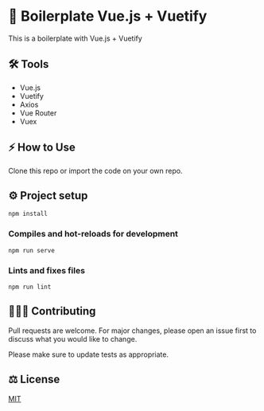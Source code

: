 # 🚀 Boilerplate Vue.js + Vuetify

This is a boilerplate with Vue.js + Vuetify

## 🛠 Tools
- Vue.js
- Vuetify
- Axios
- Vue Router
-  Vuex



## ⚡️ How to Use

Clone this repo or import the code on your own repo.

## ⚙️ Project setup
```
npm install
```

### Compiles and hot-reloads for development
```
npm run serve
```

### Lints and fixes files
```
npm run lint
```

## 👩🏻‍💻 Contributing
Pull requests are welcome. For major changes, please open an issue first to discuss what you would like to change.

Please make sure to update tests as appropriate.

## ⚖️ License
[MIT](https://choosealicense.com/licenses/mit/)